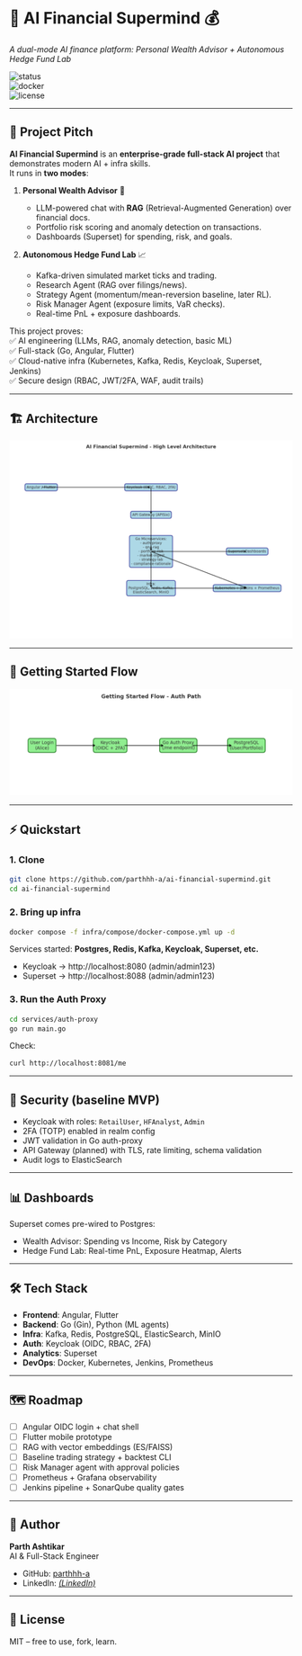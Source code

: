 # 🧠 AI Financial Supermind 💰  
*A dual-mode AI finance platform: Personal Wealth Advisor + Autonomous Hedge Fund Lab*  

![status](https://img.shields.io/badge/status-MVP%20in%20progress-blue)  
![docker](https://img.shields.io/badge/Docker-ready-brightgreen)  
![license](https://img.shields.io/badge/license-MIT-lightgrey)  

---

## 🚀 Project Pitch
**AI Financial Supermind** is an **enterprise-grade full-stack AI project** that demonstrates modern AI + infra skills.  
It runs in **two modes**:

1. **Personal Wealth Advisor** 🧾  
   - LLM-powered chat with **RAG** (Retrieval-Augmented Generation) over financial docs.  
   - Portfolio risk scoring and anomaly detection on transactions.  
   - Dashboards (Superset) for spending, risk, and goals.  

2. **Autonomous Hedge Fund Lab** 📈  
   - Kafka-driven simulated market ticks and trading.  
   - Research Agent (RAG over filings/news).  
   - Strategy Agent (momentum/mean-reversion baseline, later RL).  
   - Risk Manager Agent (exposure limits, VaR checks).  
   - Real-time PnL + exposure dashboards.  

This project proves:  
✅ AI engineering (LLMs, RAG, anomaly detection, basic ML)  
✅ Full-stack (Go, Angular, Flutter)  
✅ Cloud-native infra (Kubernetes, Kafka, Redis, Keycloak, Superset, Jenkins)  
✅ Secure design (RBAC, JWT/2FA, WAF, audit trails)  

---

## 🏗️ Architecture
![Architecture](docs/architecture.png)

---

## 🔑 Getting Started Flow
![Getting Started](docs/getting-started-flow.png)

---

## ⚡ Quickstart

### 1. Clone
```bash
git clone https://github.com/parthhh-a/ai-financial-supermind.git
cd ai-financial-supermind
```

### 2. Bring up infra
```bash
docker compose -f infra/compose/docker-compose.yml up -d
```
Services started: **Postgres, Redis, Kafka, Keycloak, Superset, etc.**

- Keycloak → http://localhost:8080 (admin/admin123)  
- Superset → http://localhost:8088 (admin/admin123)  

### 3. Run the Auth Proxy
```bash
cd services/auth-proxy
go run main.go
```
Check:  
```bash
curl http://localhost:8081/me
```

---

## 🔐 Security (baseline MVP)
- Keycloak with roles: `RetailUser`, `HFAnalyst`, `Admin`  
- 2FA (TOTP) enabled in realm config  
- JWT validation in Go auth-proxy  
- API Gateway (planned) with TLS, rate limiting, schema validation  
- Audit logs to ElasticSearch  

---

## 📊 Dashboards
Superset comes pre-wired to Postgres:  
- Wealth Advisor: Spending vs Income, Risk by Category  
- Hedge Fund Lab: Real-time PnL, Exposure Heatmap, Alerts  

---

## 🛠️ Tech Stack
- **Frontend**: Angular, Flutter  
- **Backend**: Go (Gin), Python (ML agents)  
- **Infra**: Kafka, Redis, PostgreSQL, ElasticSearch, MinIO  
- **Auth**: Keycloak (OIDC, RBAC, 2FA)  
- **Analytics**: Superset  
- **DevOps**: Docker, Kubernetes, Jenkins, Prometheus  

---

## 🗺️ Roadmap
- [ ] Angular OIDC login + chat shell  
- [ ] Flutter mobile prototype  
- [ ] RAG with vector embeddings (ES/FAISS)  
- [ ] Baseline trading strategy + backtest CLI  
- [ ] Risk Manager agent with approval policies  
- [ ] Prometheus + Grafana observability  
- [ ] Jenkins pipeline + SonarQube quality gates  

---

## 👤 Author
**Parth Ashtikar**  
AI & Full-Stack Engineer  
- GitHub: [parthhh-a](https://github.com/parthhh-a)  
- LinkedIn: *[(LinkedIn)](https://www.linkedin.com/in/parthashtikar/)*  

---

## 📄 License
MIT – free to use, fork, learn.
